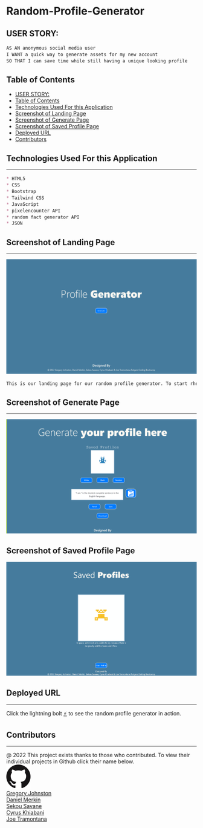 # Random-Profile-Generator

## USER STORY:

```md
AS AN anonymous social media user
I WANT a quick way to generate assets for my new account
SO THAT I can save time while still having a unique looking profile
```

## Table of Contents
  - [USER STORY:](#user-story)
  - [Table of Contents](#table-of-contents)
  - [Technologies Used For this Application](#technologies-used-for-this-application)
  - [Screenshot of Landing Page](#screenshot-of-landing-page)
  - [Screenshot of Generate Page](#screenshot-of-generate-page)
  - [Screenshot of Saved Profile Page](#screenshot-of-saved-profile-page)
  - [Deployed URL](#deployed-url)
  - [Contributors](#contributors)

## Technologies Used For this Application

---
```md
* HTML5
* CSS 
* Bootstrap
* Tailwind CSS 
* JavaScript
* pixelencounter API 
* random fact generator API
* JSON
```

## Screenshot of Landing Page
---
<img src="Images\landingPage.png">

```md
This is our landing page for our random profile generator. To start rhe application, you click the genrate button. 
```

## Screenshot of Generate Page
---
<img src="Images\generate.png">


## Screenshot of Saved Profile Page

<img src="./Images/savedProfilesPage.png">

## Deployed URL
---

Click the lightning bolt [⚡](https://dmerk2.github.io/Anon-Profile-Generator/)  to see the random profile generator in action.


## Contributors
---
@ 2022 This project exists thanks to those who contributed. To view their individual projects in Github click their name below. <br>
<img src="./Images/GitHub-Mark-64px.png"><br>
<a href="https://github.com/CoffeeEyes28"> Gregory Johnston </a><br>
<a href="https://github.com/dmerk2">Daniel Merkin</a><br>
<a href="https://github.com/ssavane26">Sekou Savane</a><br>
<a href="https://github.com/cykj40" >Cyrus Khiabani </a><br>
<a href="https://github.com/joetrops5">Joe Tramontana</a><br>